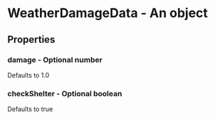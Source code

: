 

# WeatherDamageData - An object



## Properties



### damage - Optional number



Defaults to 1.0



### checkShelter - Optional boolean



Defaults to true

